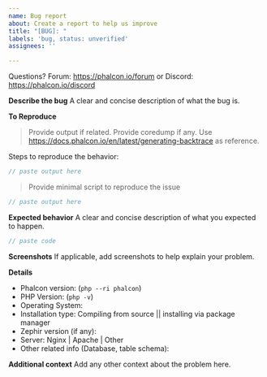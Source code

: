 ```yaml
---
name: Bug report
about: Create a report to help us improve
title: "[BUG]: "
labels: 'bug, status: unverified'
assignees: ''

---
```


Questions? Forum: https://phalcon.io/forum or Discord: https://phalcon.io/discord

**Describe the bug**
A clear and concise description of what the bug is.

**To Reproduce**
> Provide output if related. Provide coredump if any. Use https://docs.phalcon.io/en/latest/generating-backtrace as reference.

Steps to reproduce the behavior:

```php
// paste output here
```

> Provide minimal script to reproduce the issue

```php
// paste output here
```

**Expected behavior**
A clear and concise description of what you expected to happen.

```php
// paste code
```

**Screenshots**
If applicable, add screenshots to help explain your problem.

**Details**
 - Phalcon version: (`php --ri phalcon`)
 - PHP Version: (`php -v`)
 - Operating System:
 - Installation type: Compiling from source || installing via package manager
 - Zephir version (if any):
 - Server: Nginx | Apache | Other
 - Other related info (Database, table schema):

**Additional context**
Add any other context about the problem here.
